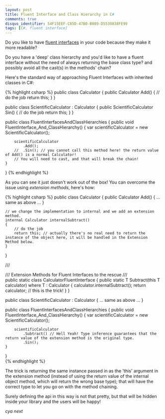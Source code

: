 ```yaml
---
layout: post
title: Fluent Interface and Class Hierarchy in C#
comments: true
disqus_identifier: 54F15EEF-C85D-47B0-B089-D5530838FE99
tags: [C#, fluent interface]
---
```


Do you like to have [fluent interfaces](https://en.wikipedia.org/wiki/Fluent_interface) in your code because they make it more readable?

Do you have a 'deep' class hierarchy and you'd like to have a fluent interface without the need of always returning the base class type? and possibly avoid all the cast(s) in the methods' chain?

Here's the standard way of approaching Fluent Interfaces with inherited classes in C#:

{% highlight csharp %}
public class Calculator
{
    public Calculator Add()
    {
        // do the job
        return this;
    }
}

public class ScientificCalculator : Calculator
{
    public ScientificCalculator Sin()
    {
        // do the job
        return this;
    }
}

public class FluentInterfacesAndClassHierarchies
{
    public void FluentInterface_And_ClassHierarchy()
    {
        var scientificCalculator = new ScientificCalculator();

        scientificCalculator
            .Add();
        //  .Sin(); // you cannot call this method here! the return value of Add() is a normal Calculator!
        // You will need to cast, and that will break the chain!
    }
}
{% endhighlight %}

As you can see it just doesn't work out of the box! You can overcome the issue using _extension methods_, here's how:

{% highlight csharp %}
public class Calculator
{
    public Calculator Add()
    { ... same as above ... }

    // we change the implementation to internal and we add an extension method.
    internal Calculator internalSubtract()
    {
        // do the job
        return this; // actually there's no real need to return the instance of the object here, it will be handled in the Extension Method below.
    }
}

/// <summary>
/// Extension Methods for Fluent Interfaces to the rescue
/// </summary>
public static class CalculatorFluentInterface
{
    public static T Subtract<T>(this T calculator) where T : Calculator
    {
        calculator.internalSubtract();
        return calculator; // this is the trick!
    }
}

public class ScientificCalculator : Calculator
{ ... same as above ... }

public class FluentInterfacesAndClassHierarchies
{
    public void FluentInterface_And_ClassHierarchy()
    {
        var scientificCalculator = new ScientificCalculator();

        scientificCalculator
            .Subtract() // Hell Yeah! Type inference guarantees that the return value of the extension method is the original type.
            .Sin(); 
    }
}    
{% endhighlight %}

The trick is returning the same instance passed in as the 'this' argument in the extension method (instead of using the return value of the internal object method, which will return the wrong base type); that will have the correct type to let you go on with the method chaining. 

Surely defining the api in this way is not that pretty, but that will be hidden inside your library and the users will be happy!

_cya next_